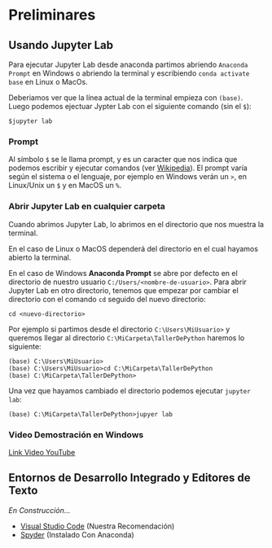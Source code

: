 # Preliminares

## Usando Jupyter Lab


Para ejecutar Jupyter Lab desde anaconda partimos abriendo `Anaconda Prompt` en Windows o abriendo la terminal y escribiendo `conda activate base` en Linux o MacOs.

Deberiamos ver que la línea actual de la terminal empieza con `(base)`. Luego podemos ejectuar Jypter Lab con el siguiente comando (sin el `$`):

```
$jupyter lab
```

### Prompt 
Al símbolo `$` se le llama prompt, y es un caracter que nos indica que podemos escribir y ejecutar comandos (ver [Wikipedia](https://es.wikipedia.org/wiki/Prompt)). El prompt varía según el sistema o el lenguaje, por ejemplo en Windows verán un `>`, en Linux/Unix un `$` y en MacOS un `%`.

### Abrir Jupyter Lab en cualquier carpeta

Cuando abrimos Jupyter Lab, lo abrimos en el directorio que nos muestra la terminal.

En el caso de Linux o MacOS dependerá del directorio en el cual hayamos abierto la terminal.

En el caso de Windows **Anaconda Prompt** se abre por defecto en el directorio de nuestro usuario `C:/Users/<nombre-de-usuario>`. Para abrir Jupyter Lab en otro directorio, tenemos que empezar por cambiar el directorio con el comando `cd` seguido del nuevo directorio:

```
cd <nuevo-directorio>
```

Por ejemplo si partimos desde el directorio `C:\Users\MiUsuario>` y queremos llegar al directorio `C:\MiCarpeta\TallerDePython` haremos lo siguiente:

```
(base) C:\Users\MiUsuario>
(base) C:\Users\MiUsuario>cd C:\MiCarpeta\TallerDePython
(base) C:\MiCarpeta\TallerDePython>
```

Una vez que hayamos cambiado el directorio podemos ejecutar `jupyter lab`:

```
(base) C:\MiCarpeta\TallerDePython>jupyer lab
```

### Video Demostración en Windows

[Link Video YouTube](https://www.youtube.com/watch?v=0LtAamZTtmc)

## Entornos de Desarrollo Integrado y Editores de Texto

*En Construcción...*

* [Visual Studio Code](https://code.visualstudio.com/) (Nuestra Recomendación)
* [Spyder](https://www.spyder-ide.org/) (Instalado Con Anaconda)